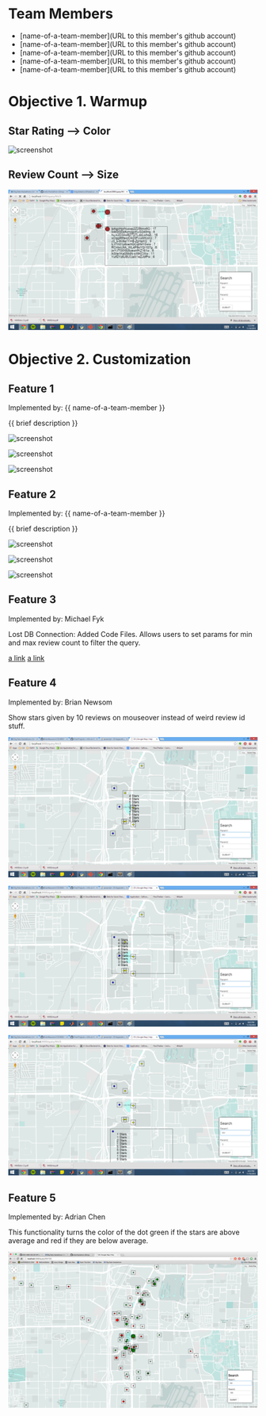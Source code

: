 # Team Members

* [name-of-a-team-member](URL to this member's github account)
* [name-of-a-team-member](URL to this member's github account)
* [name-of-a-team-member](URL to this member's github account)
* [name-of-a-team-member](URL to this member's github account)
* [name-of-a-team-member](URL to this member's github account)

# Objective 1. Warmup

## Star Rating --> Color

![screenshot](https://www.dropbox.com/s/25s7ki62mtfeqdu/Screenshot%202014-11-10%2019.22.32.png?dl=1)

## Review Count --> Size

![screenshot](sizeSS.png)

# Objective 2. Customization

## Feature 1

Implemented by: {{ name-of-a-team-member }}

{{ brief description }}

![screenshot](screenshot.png)

![screenshot](screenshot.png)

![screenshot](screenshot.png)

## Feature 2

Implemented by: {{ name-of-a-team-member }}

{{ brief description }}

![screenshot](screenshot.png)

![screenshot](screenshot.png)

![screenshot](screenshot.png)

## Feature 3

Implemented by: Michael Fyk

Lost DB Connection: Added Code Files. Allows users to set params for min and max review count to filter the query.

[a link](MikeFykapp.js)
[a link](MikeFbusiness_map.html)

## Feature 4

Implemented by: Brian Newsom

Show stars given by 10 reviews on mouseover instead of weird review id stuff.

![screenshot](brian1.png)

![screenshot](brian2.png)

![screenshot](brian3.png)


## Feature 5

Implemented by: Adrian Chen

This functionality turns the color of the dot green if the stars are above average and red if they are below average.

![screenshot](adrian.png)


